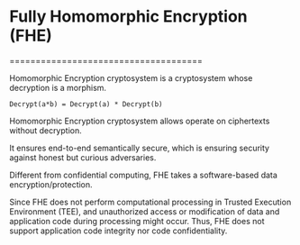 # Fully Homomorphic Encryption (FHE)
=====================================

Homomorphic Encryption cryptosystem is a cryptosystem whose decryption is a morphism. 
```
Decrypt(a*b) = Decrypt(a) * Decrypt(b)
```

Homomorphic Encryption cryptosystem allows operate on ciphertexts without decryption.

It ensures end-to-end semantically secure, which is ensuring security against honest but curious adversaries. 

Different from confidential computing, FHE takes a software-based data encryption/protection.

Since FHE does not perform computational processing in Trusted Execution Environment (TEE), and unauthorized access or modification of data and application code during processing might occur. 
Thus, FHE does not support application code integrity nor code confidentiality.




